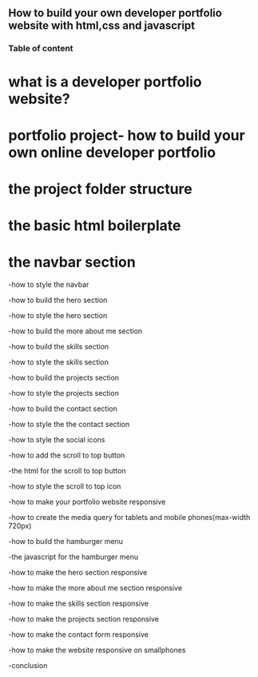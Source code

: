 ## How to build your own developer portfolio website with html,css and javascript

### Table of content

# what is a developer portfolio website?

# portfolio project- how to build your own online developer portfolio

# the project folder structure

# the basic html boilerplate

# the navbar section

-how to style the navbar

-how to build the hero section

-how to style the hero section

-how to build the more about me section

-how to build the skills section

-how to style the skills section

-how to build the projects section

-how to style the projects section

-how to build the contact section

-how to style the the contact section

-how to style the social icons 

-how to add the scroll to top button

-the html for the scroll to top button

-how to style the scroll to top icon

-how to make your portfolio website responsive

-how to create the media query for tablets and mobile phones(max-width 720px)

-how to build the hamburger menu

-the javascript for the hamburger menu

-how to make the hero section responsive

-how to make the more about me section responsive

-how to make the skills section responsive

-how to make the projects section responsive

-how to make the contact form responsive

-how to make the website responsive on smallphones

-conclusion


